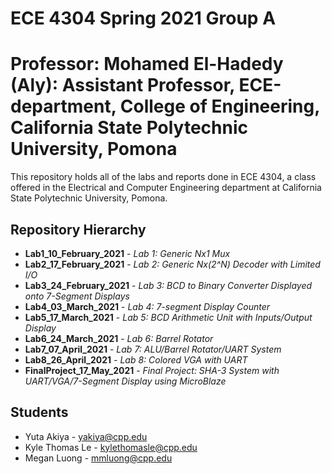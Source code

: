 # ECE 4304 Spring 2021 Group A 
# Professor: Mohamed El-Hadedy (Aly): Assistant Professor, ECE-department, College of Engineering, California State Polytechnic University, Pomona 

This repository holds all of the labs and reports done in ECE 4304, a class offered in the Electrical and Computer Engineering department at California State Polytechnic University, Pomona.
 
 ## Repository Hierarchy
 * **Lab1_10_February_2021** - *Lab 1: Generic Nx1 Mux*
 * **Lab2_17_February_2021** - *Lab 2: Generic Nx(2^N) Decoder with Limited I/O*
 * **Lab3_24_February_2021** - *Lab 3: BCD to Binary Converter Displayed onto 7-Segment Displays*
 * **Lab4_03_March_2021**    - *Lab 4: 7-segment Display Counter*
 * **Lab5_17_March_2021**    - *Lab 5: BCD Arithmetic Unit with Inputs/Output Display*
 * **Lab6_24_March_2021**    - *Lab 6: Barrel Rotator*
 * **Lab7_07_April_2021**    - *Lab 7: ALU/Barrel Rotator/UART System*
 * **Lab8_26_April_2021**    - *Lab 8: Colored VGA with UART*
 * **FinalProject_17_May_2021** - *Final Project: SHA-3 System with UART/VGA/7-Segment Display using MicroBlaze*

## Students
 * Yuta Akiya - yakiya@cpp.edu
 * Kyle Thomas Le - kylethomasle@cpp.edu
 * Megan Luong - mmluong@cpp.edu
